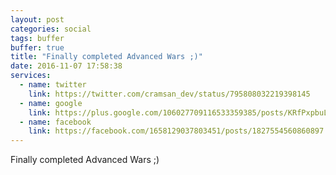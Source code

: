 ```yaml
---
layout: post
categories: social
tags: buffer
buffer: true
title: "Finally completed Advanced Wars ;)"
date: 2016-11-07 17:58:38
services: 
  - name: twitter
    link: https://twitter.com/cramsan_dev/status/795808032219398145
  - name: google
    link: https://plus.google.com/106027709116533359385/posts/KRfPxpbuLK2
  - name: facebook
    link: https://facebook.com/1658129037803451/posts/1827554560860897
---
```


Finally completed Advanced Wars ;)
